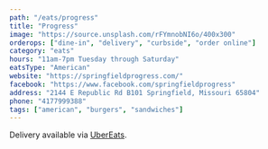 ```yaml
---
path: "/eats/progress"
title: "Progress"
image: "https://source.unsplash.com/rFYmnobNI6o/400x300"
orderops: ["dine-in", "delivery", "curbside", "order online"]
category: "eats"
hours: "11am-7pm Tuesday through Saturday"
eatsType: "American"
website: "https://springfieldprogress.com/"
facebook: "https://www.facebook.com/springfieldprogress"
address: "2144 E Republic Rd B101 Springfield, Missouri 65804"
phone: "4177999388"
tags: ["american", "burgers", "sandwiches"]
---
```


Delivery available via [UberEats](https://www.ubereats.com/springfield-mo/food-delivery/progress-restaurant/324NEuP-S3-YvDn1F8Cagg).
